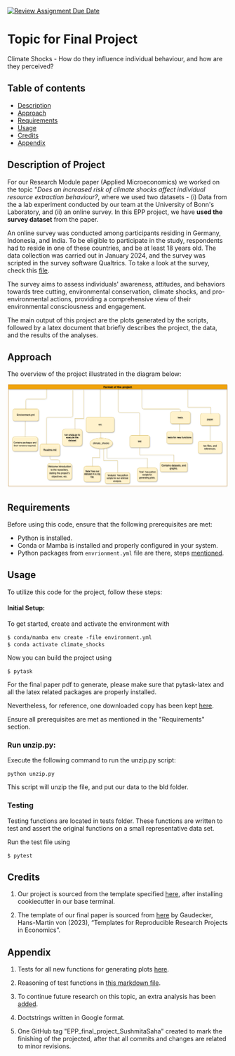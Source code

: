 [![Review Assignment Due Date](https://classroom.github.com/assets/deadline-readme-button-24ddc0f5d75046c5622901739e7c5dd533143b0c8e959d652212380cedb1ea36.svg)](https://classroom.github.com/a/EVOsE4mq)

# Topic for Final Project
Climate Shocks - How do they influence individual behaviour, and how are they perceived?

## Table of contents

- [Description](#description)
- [Approach](#approach)
- [Requirements](#requirements)
- [Usage](#usage)
- [Credits](#credits)
- [Appendix](#appendix)



## Description of Project

For our Research Module paper (Applied Microeconomics) we worked on the topic "*Does an increased risk of climate shocks affect individual resource extraction behaviour?*, where we used two datasets - (i) Data from the a lab experiment conducted by our team at the University of Bonn's Laboratory, and (ii) an online survey. In this EPP project, we have **used the survey dataset** from the paper. 

An online survey was conducted among participants residing in Germany, Indonesia, and India. To be eligible to participate in the study, respondents had to reside in one of these countries, and be at least 18 years old. The data collection was carried out in January 2024, and the survey was scripted in the survey software Qualtrics. To take a look at the survey, check this [file](paper/Qualtrics_Survey.pdf).

The survey aims to assess individuals' awareness, attitudes, and behaviors towards tree cutting, environmental conservation, climate shocks, and pro-environmental actions, providing a comprehensive view of their environmental consciousness and engagement.

The main output of this project are the plots generated by the scripts, followed by a latex document that briefly describes the project, the data, and the results of the analyses.

## Approach


The overview of the project illustrated in the diagram below:

![Flow](bld/flowchart.png)


## Requirements

Before using this code, ensure that the following prerequisites are met:

* Python is installed.
* Conda or Mamba is installed and properly configured in your system.
* Python packages from `envrionment.yml` file are there, steps [mentioned](#usage).



## Usage

To utilize this code for the project, follow these steps:


#### Initial Setup:

To get started, create and activate the environment with

    $ conda/mamba env create -file environment.yml
    $ conda activate climate_shocks

Now you can build the project using

    $ pytask

For the final paper pdf to generate, please make sure that pytask-latex and all the latex related packages 
are properly installed.

Nevertheless, for reference, one downloaded copy has been kept [here](paper/climate_shocks.pdf).

Ensure all prerequisites are met as mentioned in the "Requirements" section.

### Run unzip.py:

Execute the following command to run the unzip.py script:

    python unzip.py

This script will unzip the file, and put our data to the bld folder.

### Testing 

Testing functions are located in tests folder. These functions are written to test and assert the original 
functions on a small representative data set.

Run the test file using

    $ pytest


## Credits


1. Our project is sourced from the template specified [here](https://econ-project-templates.readthedocs.io/en/latest/getting_started/index.html), after installing cookiecutter in our base terminal.

2. The template of our final paper is sourced from [here](https://zenodo.org/records/7780520) by Gaudecker, Hans-Martin von (2023), “Templates for Reproducible Research Projects in Economics”.

## Appendix

1. Tests for all new functions for generating plots [here](tests/analysis/test_plots.py).

2. Reasoning of test functions in [this markdown file](tests/answers.md).

3. To continue future research on this topic, an extra analysis has been [added](src/climate_shocks/final/age_distribution.py).

4. Doctstrings written in Google format.

5. One GitHub tag "EPP_final_project_SushmitaSaha" created to mark the finishing of the projected, after that all commits and changes are related to minor revisions.